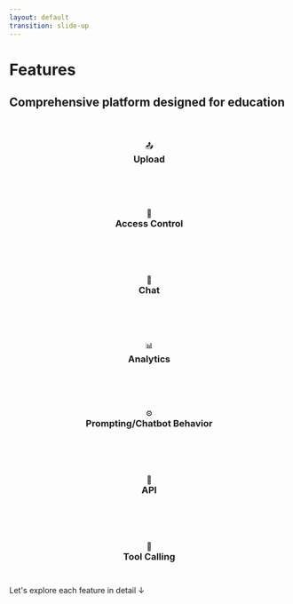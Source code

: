 ```yaml
---
layout: default
transition: slide-up
---
```


<ThemeToggle />

# <span class="slide-title">Features</span>

<div class="max-w-6xl mx-auto">

## <span class="montserrat-heading">Comprehensive platform designed for</span> <span class="illinois-orange">**education**</span>

<div class="grid grid-cols-4 gap-4 mt-8 mb-4">

<div class="feature-card blue">

<div class="text-5xl mb-4">📤</div>

### Upload

</div>

<div class="feature-card orange">

<div class="text-5xl mb-4">🔐</div>

### Access Control

</div>

<div class="feature-card green">

<div class="text-5xl mb-4">💬</div>

### Chat

</div>

<div class="feature-card purple">

<div class="text-5xl mb-4">📊</div>

### Analytics

</div>


</div>

<div class="grid grid-cols-3 gap-4 max-w-5xl mx-auto">

<div class="feature-card indigo">

<div class="text-5xl mb-4">⚙️</div>

### Prompting/Chatbot Behavior

</div>

<div class="feature-card teal">

<div class="text-5xl mb-4">🔌</div>

### API

</div>

<div class="feature-card pink">

<div class="text-5xl mb-4">🔧</div>

### Tool Calling

</div>

</div>

<div class="mt-8 text-lg text-center">
<span class="call-to-action">Let's explore each feature in detail ↓</span>
</div>

</div>

<style>
.feature-card {
  @apply p-6 rounded-2xl text-center;
  @apply bg-gradient-to-br;
  @apply transition-all duration-300 hover:scale-[1.02] hover:-translate-y-1;
  @apply shadow-lg hover:shadow-xl;
  /* @apply border border-white/20; */
  min-height: 120px;
  display: flex;
  flex-direction: column;
  justify-content: center;
  align-items: center;
}

.feature-card h3 {
  @apply text-xl font-bold;
  @apply leading-tight;
  margin: 0;
}

.feature-card.blue {
  @apply from-blue-500/10 via-blue-400/15 to-blue-600/20;
  @apply dark:from-blue-600/20 dark:via-blue-500/25 dark:to-blue-700/30;
}

.feature-card.blue h3 {
  @apply text-blue-700 dark:text-blue-200;
}

.feature-card.green {
  @apply from-green-500/10 via-green-400/15 to-green-600/20;
  @apply dark:from-green-600/20 dark:via-green-500/25 dark:to-green-700/30;
}

.feature-card.green h3 {
  @apply text-green-700 dark:text-green-200;
}

.feature-card.purple {
  @apply from-purple-500/10 via-purple-400/15 to-purple-600/20;
  @apply dark:from-purple-600/20 dark:via-purple-500/25 dark:to-purple-700/30;
}

.feature-card.purple h3 {
  @apply text-purple-700 dark:text-purple-200;
}

.feature-card.orange {
  @apply from-orange-500/10 via-orange-400/15 to-orange-600/20;
  @apply dark:from-orange-600/20 dark:via-orange-500/25 dark:to-orange-700/30;
}

.feature-card.orange h3 {
  @apply text-orange-700 dark:text-orange-200;
}

.feature-card.indigo {
  @apply from-indigo-500/10 via-indigo-400/15 to-indigo-600/20;
  @apply dark:from-indigo-600/20 dark:via-indigo-500/25 dark:to-indigo-700/30;
}

.feature-card.indigo h3 {
  @apply text-indigo-700 dark:text-indigo-200;
}

.feature-card.teal {
  @apply from-teal-500/10 via-teal-400/15 to-teal-600/20;
  @apply dark:from-teal-600/20 dark:via-teal-500/25 dark:to-teal-700/30;
}

.feature-card.teal h3 {
  @apply text-teal-700 dark:text-teal-200;
}

.feature-card.pink {
  @apply from-pink-500/10 via-pink-400/15 to-pink-600/20;
  @apply dark:from-pink-600/20 dark:via-pink-500/25 dark:to-pink-700/30;
}

.feature-card.pink h3 {
  @apply text-pink-700 dark:text-pink-200;
}

/* Illinois brand color applications */
.call-to-action {
  color: var(--illinois-blue);
}

.dark .call-to-action {
  color: var(--illinois-orange);
}
</style>

<!--
Features overview slide with 7 feature cards in 2 rows (4+3):
- Row 1: Upload, Chat, Analytics, Access Control
- Row 2: Prompting/Chatbot Behavior, API, Tool Calling
Updated with cohesive, relaxed design matching reference screenshot
--> 